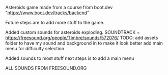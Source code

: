 Asteroids game made from a course from boot.dev
"https://www.boot.dev/tracks/backend"

Future steps are to add more stuff to the game.


Added custom sounds for asteroids exploding. 
SOUNDTRACK = https://freesound.org/people/Timbre/sounds/572076/
TODO:
    add assets folder to have my sound and background in to make it look better
    add main menu for difficulty selection


Added sounds to most stuff
next steps is to add a main menu


ALL SOUNDS FROM FREESOUND.ORG
